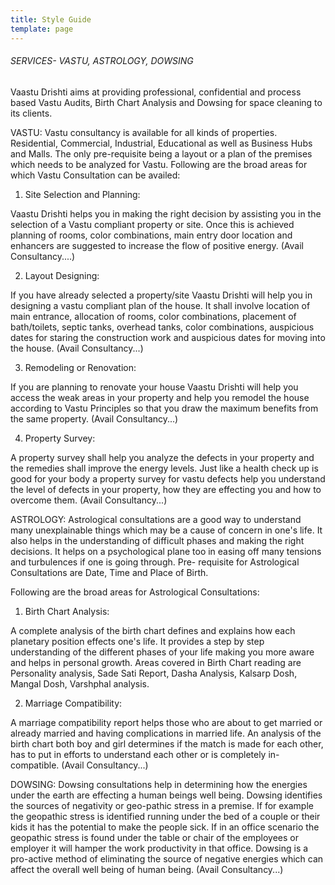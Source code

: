 ```yaml
---
title: Style Guide
template: page
---
```

###### SERVICES- VASTU, ASTROLOGY, DOWSING
Vaastu Drishti aims at providing professional, confidential and process based Vastu Audits, Birth Chart Analysis and Dowsing for space cleaning to its clients.

VASTU:
Vastu consultancy is available for all kinds of properties. Residential, Commercial, Industrial, Educational as well as Business Hubs and Malls. The only pre-requisite being a layout or a plan of the premises which needs to be analyzed for Vastu. Following are the broad areas for which Vastu Consultation can be availed:

1. Site Selection and Planning:

Vaastu Drishti helps you in making the right decision by assisting you in the selection of a Vastu compliant property or site. Once this is achieved planning of rooms, color combinations, main entry door location and enhancers are suggested to increase the flow of positive energy. (Avail Consultancy....)

2. Layout Designing:

If you have already selected a property/site Vaastu Drishti will help you in designing a vastu compliant plan of the house. It shall involve location of main entrance, allocation of rooms, color combinations, placement of bath/toilets, septic tanks, overhead tanks, color combinations, auspicious dates for staring the construction work and auspicious dates for moving into the house. (Avail Consultancy...)

3. Remodeling or Renovation:

If you are planning to renovate your house Vaastu Drishti will help you access the weak areas in your property and help you remodel the house according to Vastu Principles so that you draw the maximum benefits from the same property. (Avail Consultancy...)

4. Property Survey:

A property survey shall help you analyze the defects in your property and the remedies shall improve the energy levels. Just like a health check up is good for your body a property survey for vastu defects help you understand the level of defects in your property, how they are effecting you and how to overcome them. (Avail Consultancy...)

ASTROLOGY:
Astrological consultations are a good way to understand many unexplainable things which may be a cause of concern in one's life. It also helps in the understanding of difficult phases and making the right decisions. It helps on a psychological plane too in easing off many tensions and turbulences if one is going through. Pre- requisite for Astrological Consultations are Date, Time and Place of Birth.

Following are the broad areas for Astrological Consultations:

1. Birth Chart Analysis:

A complete analysis of the birth chart defines and explains how each planetary position effects one's life. It provides a step by step understanding of the different phases of your life making you more aware and helps in personal growth. Areas covered in Birth Chart reading are Personality analysis, Sade Sati Report, Dasha Analysis, Kalsarp Dosh, Mangal Dosh, Varshphal analysis.

2. Marriage Compatibility:

A marriage compatibility report helps those who are about to get married or already married and having complications in married life. An analysis of the birth chart both boy and girl determines if the match is made for each other, has to put in efforts to understand each other or is completely in-compatible. (Avail Consultancy...)

DOWSING:
Dowsing consultations help in determining how the energies under the earth are effecting a human beings well being. Dowsing identifies the sources of negativity or geo-pathic stress in a premise. If for example the geopathic stress is identified running under the bed of a couple or their kids it has the potential to make the people sick. If in an office scenario the geopathic stress is found under the table or chair of the employees or employer it will hamper the work productivity in that office. Dowsing is a pro-active method of eliminating the source of negative energies which can affect the overall well being of human being. (Avail Consultancy...)
